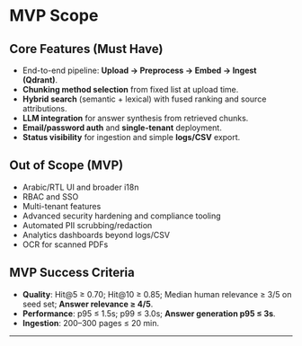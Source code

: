 # MVP Scope

## Core Features (Must Have)

- End-to-end pipeline: **Upload → Preprocess → Embed → Ingest (Qdrant)**.
- **Chunking method selection** from fixed list at upload time.
- **Hybrid search** (semantic + lexical) with fused ranking and source attributions.
- **LLM integration** for answer synthesis from retrieved chunks.
- **Email/password auth** and **single-tenant** deployment.
- **Status visibility** for ingestion and simple **logs/CSV** export.

## Out of Scope (MVP)

- Arabic/RTL UI and broader i18n
- RBAC and SSO
- Multi-tenant features
- Advanced security hardening and compliance tooling
- Automated PII scrubbing/redaction
- Analytics dashboards beyond logs/CSV
- OCR for scanned PDFs

## MVP Success Criteria

- **Quality**: Hit@5 ≥ 0.70; Hit@10 ≥ 0.85; Median human relevance ≥ 3/5 on seed set; **Answer relevance ≥ 4/5**.
- **Performance**: p95 ≤ 1.5s; p99 ≤ 3.0s; **Answer generation p95 ≤ 3s**.
- **Ingestion**: 200–300 pages ≤ 20 min.

---
